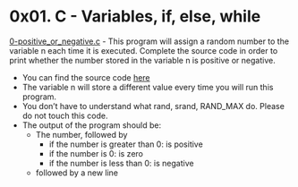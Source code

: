 # 0x01. C - Variables, if, else, while
[0-positive_or_negative.c]() - This program will assign a random number to the variable n each time it is executed. Complete the source code in order to print whether the number stored in the variable n is positive or negative.
- You can find the source code [here](https://alx-intranet.hbtn.io/rltoken/rrqNDWjrCWdARnWFLPExPw)
- The variable n will store a different value every time you will run this program.
- You don’t have to understand what rand, srand, RAND_MAX do. Please do not touch this code.
- The output of the program should be:
  - The number, followed by
    - if the number is greater than 0: is positive
    - if the number is 0: is zero
    - if the number is less than 0: is negative
  - followed by a new line

